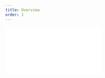 ```yaml
---
title: Overview
order: 1
---
```


<embed src="@/docs/options/plots/animation/overview.zh.md"></embed>
